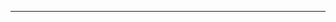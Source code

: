 <!--
CO_OP_TRANSLATOR_METADATA:
{
  "original_hash": "661bbc8e2592ebbb96aa84b1462f5755",
  "translation_date": "2025-08-28T20:19:14+00:00",
  "source_file": "03-CoreGenerativeAITechniques/README.md",
  "language_code": "ro"
}
-->


---

